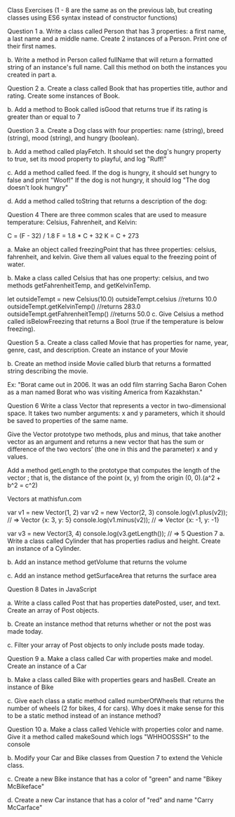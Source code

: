Class Exercises
(1 - 8 are the same as on the previous lab, but creating classes using ES6 syntax instead of constructor functions)

Question 1
a. Write a class called Person that has 3 properties: a first name, a last name and a middle name. Create 2 instances of a Person. Print one of their first names.

b. Write a method in Person called fullName that will return a formatted string of an instance's full name. Call this method on both the instances you created in part a.

Question 2
a. Create a class called Book that has properties title, author and rating. Create some instances of Book.

b. Add a method to Book called isGood that returns true if its rating is greater than or equal to 7

Question 3
a. Create a Dog class with four properties: name (string), breed (string), mood (string), and hungry (boolean).

b. Add a method called playFetch. It should set the dog's hungry property to true, set its mood property to playful, and log "Ruff!"

c. Add a method called feed. If the dog is hungry, it should set hungry to false and print "Woof!" If the dog is not hungry, it should log "The dog doesn't look hungry"

d. Add a method called toString that returns a description of the dog:

Question 4
There are three common scales that are used to measure temperature: Celsius, Fahrenheit, and Kelvin:

C = (F - 32) / 1.8 F = 1.8 * C + 32 K = C + 273

a. Make an object called freezingPoint that has three properties: celsius, fahrenheit, and kelvin. Give them all values equal to the freezing point of water.

b. Make a class called Celsius that has one property: celsius, and two methods getFahrenheitTemp, and getKelvinTemp.

let outsideTempt = new Celsius(10.0)
outsideTempt.celsius //returns 10.0
outsideTempt.getKelvinTemp() //returns 283.0
outsideTempt.getFahrenheitTemp() //returns 50.0
c. Give Celsius a method called isBelowFreezing that returns a Bool (true if the temperature is below freezing).

Question 5
a. Create a class called Movie that has properties for name, year, genre, cast, and description. Create an instance of your Movie

b. Create an method inside Movie called blurb that returns a formatted string describing the movie.

Ex: "Borat came out in 2006. It was an odd film starring Sacha Baron Cohen as a man named Borat who was visiting America from Kazakhstan."

Question 6
Write a class Vector that represents a vector in two-dimensional space. It takes two number arguments: x and y parameters, which it should be saved to properties of the same name.

Give the Vector prototype two methods, plus and minus, that take another vector as an argument and returns a new vector that has the sum or difference of the two vectors’ (the one in this and the parameter) x and y values.

Add a method getLength to the prototype that computes the length of the vector ; that is, the distance of the point (x, y) from the origin (0, 0).(a^2 + b^2 = c^2)

Vectors at mathisfun.com

var v1 = new Vector(1, 2)
var v2 = new Vector(2, 3)
console.log(v1.plus(v2));
// => Vector {x: 3, y: 5}
console.log(v1.minus(v2));
// => Vector {x: -1, y: -1}

var v3 = new Vector(3, 4)
console.log(v3.getLength());
// => 5
Question 7
a. Write a class called Cylinder that has properties radius and height. Create an instance of a Cylinder.

b. Add an instance method getVolume that returns the volume

c. Add an instance method getSurfaceArea that returns the surface area

Question 8
Dates in JavaScript

a. Write a class called Post that has properties datePosted, user, and text. Create an array of Post objects.

b. Create an instance method that returns whether or not the post was made today.

c. Filter your array of Post objects to only include posts made today.

Question 9
a. Make a class called Car with properties make and model. Create an instance of a Car

b. Make a class called Bike with properties gears and hasBell. Create an instance of Bike

c. Give each class a static method called numberOfWheels that returns the number of wheels (2 for bikes, 4 for cars). Why does it make sense for this to be a static method instead of an instance method?

Question 10
a. Make a class called Vehicle with properties color and name. Give it a method called makeSound which logs "WHHOOSSSH" to the console

b. Modify your Car and Bike classes from Question 7 to extend the Vehicle class.

c. Create a new Bike instance that has a color of "green" and name "Bikey McBikeface"

d. Create a new Car instance that has a color of "red" and name "Carry McCarface"